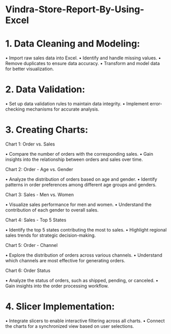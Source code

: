# Vindra-Store-Report-By-Using-Excel

# 1. Data Cleaning and Modeling:

 •	Import raw sales data into Excel.
 •	Identify and handle missing values.
 •	Remove duplicates to ensure data accuracy.
 •	Transform and model data for better visualization.

# 2. Data Validation:

 •	Set up data validation rules to maintain data integrity.
 •	Implement error-checking mechanisms for accurate analysis.

# 3. Creating Charts:

Chart 1: Order vs. Sales

 •	Compare the number of orders with the corresponding sales.
 •	Gain insights into the relationship between orders and sales over time.

Chart 2: Order - Age vs. Gender

 •	Analyze the distribution of orders based on age and gender.
 •	Identify patterns in order preferences among different age groups and genders.

Chart 3: Sales - Men vs. Women

 •	Visualize sales performance for men and women.
 •	Understand the contribution of each gender to overall sales.

Chart 4: Sales - Top 5 States

 •	Identify the top 5 states contributing the most to sales.
 •	Highlight regional sales trends for strategic decision-making.

Chart 5: Order - Channel

 •	Explore the distribution of orders across various channels.
 •	Understand which channels are most effective for generating orders.

Chart 6: Order Status

 •	Analyze the status of orders, such as shipped, pending, or canceled.
 •	Gain insights into the order processing workflow.

# 4. Slicer Implementation:

 •	Integrate slicers to enable interactive filtering across all charts.
 •	Connect the charts for a synchronized view based on user selections.
